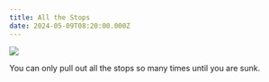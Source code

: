 ```yaml
---
title: All the Stops
date: 2024-05-09T08:20:00.000Z
---
```

![](https://images.unsplash.com/photo-1612429085511-2c2ac3aac171?q=80&w=2680&auto=format&fit=crop&ixlib=rb-4.0.3&ixid=M3wxMjA3fDB8MHxwaG90by1wYWdlfHx8fGVufDB8fHx8fA%3D%3D)

You can only pull out all the stops so many times until you are sunk.
